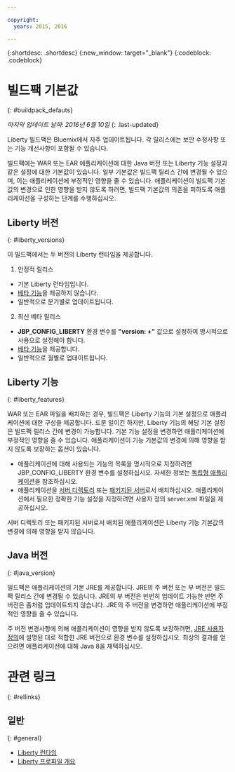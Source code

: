 ```yaml
---

copyright:
  years: 2015, 2016

---
```


{:shortdesc: .shortdesc}
{:new_window: target="_blank"}
{:codeblock: .codeblock}

# 빌드팩 기본값
{: #buildpack_defauts}

*마지막 업데이트 날짜: 2016년 6월 10일*
{: .last-updated}

Liberty 빌드팩은 Bluemix에서 자주 업데이트됩니다. 각 릴리스에는 보안 수정사항 또는 기능 개선사항이 포함될 수 있습니다. 

빌드팩에는 WAR 또는 EAR 애플리케이션에 대한 Java 버전 또는 Liberty 기능 설정과 같은 설정에 대한 기본값이 있습니다. 일부 기본값은 빌드팩 릴리스 간에 변경될 수 있으며, 이는 애플리케이션에 부정적인 영향을 줄 수 있습니다. 애플리케이션이 빌드팩 기본값의 변경으로 인한 영향을 받지 않도록 하려면, 빌드팩 기본값의 의존을 피하도록 애플리케이션을 구성하는 단계를 수행하십시오. 

## Liberty 버전
{: #liberty_versions}

이 빌드팩에서는 두 버전의 Liberty 런타임을 제공합니다. 
1. 안정적 릴리스
  * 기본 Liberty 런타임입니다.
  * [베타 기능](usingBetaFeatures.html)을 제공하지 않습니다.
  * 일반적으로 분기별로 업데이트됩니다. 

2. 최신 베타 릴리스
  * **JBP_CONFIG_LIBERTY** 환경 변수를 **"version: +"** 값으로 설정하여 명시적으로 사용으로 설정해야 합니다. 
  * [베타 기능](usingBetaFeatures.html)을 제공합니다.
  * 일반적으로 월별로 업데이트됩니다. 

## Liberty 기능
{: #liberty_features}

WAR 또는 EAR 파일을 배치하는 경우, 빌드팩은 Liberty 기능의 기본 설정으로 애플리케이션에 대한 구성을 제공합니다. 드문 일이긴 하지만, Liberty 기능의 해당 기본 설정은 빌드팩 릴리스 간에 변경이 가능합니다. 기본 기능 설정을 변경하면 애플리케이션에 부정적인 영향을 줄 수 있습니다. 애플리케이션이 기능 기본값의 변경에 의해 영향을 받지 않도록 보장하는 옵션이 있습니다. 

* 애플리케이션에 대해 사용되는 기능의 목록을 명시적으로 지정하려면 JBP_CONFIG_LIBERTY 환경 변수를 설정하십시오. 자세한 정보는 [독립형 애플리케이션](optionsForPushing.html#stand_alone_apps)을 참조하십시오. 
* 애플리케이션을 [서버 디렉토리](optionsForPushing.html#server_directory) 또는 [패키지된 서버](optionsForPushing.html#packaged_server)로서 배치하십시오. 애플리케이션에서 필요한 정확한 기능 설정을 지정하려면 사용자 정의 server.xml 파일을 제공하십시오. 

서버 디렉토리 또는 패키지된 서버로서 배치된 애플리케이션은 Liberty 기능 기본값의 변경에 의해 영향을 받지 않습니다. 

## Java 버전
{: #java_version}

빌드팩은 애플리케이션의 기본 JRE를 제공합니다. JRE의 주 버전 또는 부 버전은 빌드팩 릴리스 간에 변경될 수 있습니다. JRE의 부 버전은 빈번히 업데이트 가능한 반면 주 버전은 좀처럼 업데이트되지 않습니다. JRE의 주 버전을 변경하면 애플리케이션에 부정적인 영향을 줄 수 있습니다. 

주 버전 변경사항에 의해 애플리케이션이 영향을 받지 않도록 보장하려면, [JRE 사용자 정의](customizingJRE.html)에 설명된 대로 적합한 JRE 버전으로 환경 변수를 설정하십시오. 최상의 결과를 얻으려면 애플리케이션에 대해 Java 8을 채택하십시오. 


# 관련 링크
{: #rellinks}
## 일반
{: #general}
* [Liberty 런타임](index.html)
* [Liberty 프로파일 개요](http://www-01.ibm.com/support/knowledgecenter/SSAW57_8.5.5/com.ibm.websphere.wlp.nd.doc/ae/cwlp_about.html)
